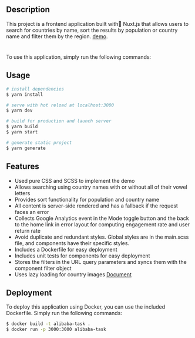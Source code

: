 
## Description 
This project is a frontend application built with ٔNuxt.js that allows users to search for countries by name, sort the results by population or country name and filter them by the region. [demo](https://where-in-the-world-alibaba.netlify.app/).

# 

To use this application, simply run the following commands:

## Usage

```bash
# install dependencies
$ yarn install

# serve with hot reload at localhost:3000
$ yarn dev

# build for production and launch server
$ yarn build
$ yarn start

# generate static project
$ yarn generate
```


## Features 
- Used pure CSS and SCSS to implement the demo 
- Allows searching using country names with or without all of their vowel letters
- Provides sort functionality for population and country name
- All content is server-side rendered and has a fallback if the request faces an error
- Collects Google Analytics event in the Mode toggle button and the back to the home link in error layout for computing engagement rate and user return rate
- Avoid duplicate and redundant styles. Global styles are in the main.scss file, and components have their specific styles.
- Includes a Dockerfile for easy deployment
- Includes unit tests for components for easy deployment
- Stores the filters in the URL query parameters and syncs them with the component filter object
- Uses lazy loading for country images [Document](https://web.dev/browser-level-image-lazy-loading/)


## Deployment
To deploy this application using Docker, you can use the included Dockerfile. Simply run the following commands:
```bash
$ docker build -t alibaba-task .
$ docker run -p 3000:3000 alibaba-task
```

